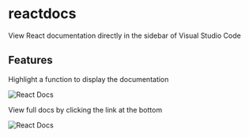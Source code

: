 # reactdocs

View React documentation directly in the sidebar of Visual Studio Code

## Features

Highlight a function to display the documentation

![](https://github.com/patrick-morgan/reactdocs/blob/main/images/docs1.gif "React Docs")

View full docs by clicking the link at the bottom

![](https://github.com/patrick-morgan/reactdocs/blob/main/images/docs2.gif "React Docs")
